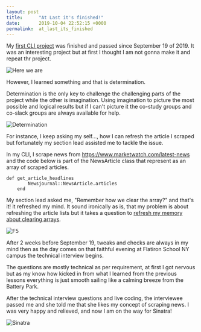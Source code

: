 ```yaml
---
layout: post
title:      "At Last it's finished!"
date:       2019-10-04 22:52:15 +0000
permalink:  at_last_its_finished
---
```



My [first CLI project](https://github.com/johncban/newsjournal) was finished and passed since September 19 of 2019. It was an interesting project but at first I thought I am not gonna make it and repeat thr project.

![Here we are](https://media.giphy.com/media/Lny6Rw04nsOOc/giphy.gif)

However, I learned something and that is determination.

Determination is the only key to challenge the challenging parts of the project while the other is imagination. 
Using imagination to picture the most possible and logical results but if I can't picture it the co-study groups and co-slack groups are always available for help.

![Determination](https://media.giphy.com/media/2LLOdlkzLjv0c/giphy.gif)

For instance, I keep asking my self..., how I can refresh the article I scraped but fortunately my section lead assisted me to tackle the issue.

In my CLI, I scrape news from https://www.marketwatch.com/latest-news and the code below is part of the NewsArticle class that represent as an array of scraped articles.

```
def get_article_headlines
        Newsjournal::NewsArticle.articles
    end
```

My section lead asked me, "Remember how we clear the array?" and that's it! it refreshed my mind. It sound ironically as is, that my problem is about refreshing the article lists but it takes a question to [refresh my memory about clearing arrays](https://apidock.com/ruby/Array/clear).

![F5](https://media.giphy.com/media/vTKXchNrmZ6RW/giphy.gif)

After 2 weeks before September 19, tweaks and checks are always in my mind then as the day comes on that faithful evening at Flatiron School NY campus the technical interview begins.

The questions are mostly technical as per requirement, at first I got nervous but as my know how kicked in from what I learned from the previous lessons everything is just smooth sailing like a calming breeze from the Battery Park.

After the technical interview questions and live coding, the interviewee passed me and she told me that she likes my concept of scraping news. 
I was very happy and relieved, and now I am on the way for Sinatra!

![Sinatra](https://media.giphy.com/media/l3q2BNg3v0iVFmrhS/giphy.gif)




